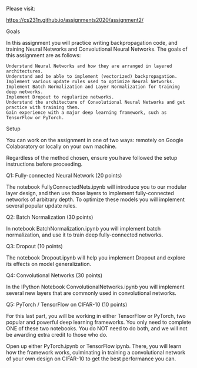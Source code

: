 Please visit:

https://cs231n.github.io/assignments2020/assignment2/

Goals

In this assignment you will practice writing backpropagation code, and training Neural Networks and Convolutional Neural Networks. The goals of this assignment are as follows:

    Understand Neural Networks and how they are arranged in layered architectures.
    Understand and be able to implement (vectorized) backpropagation.
    Implement various update rules used to optimize Neural Networks.
    Implement Batch Normalization and Layer Normalization for training deep networks.
    Implement Dropout to regularize networks.
    Understand the architecture of Convolutional Neural Networks and get practice with training them.
    Gain experience with a major deep learning framework, such as TensorFlow or PyTorch.
    
Setup

You can work on the assignment in one of two ways: remotely on Google Colaboratory or locally on your own machine.

Regardless of the method chosen, ensure you have followed the setup instructions before proceeding.

Q1: Fully-connected Neural Network (20 points)

The notebook FullyConnectedNets.ipynb will introduce you to our modular layer design, and then use those layers to implement fully-connected networks of arbitrary depth. To optimize these models you will implement several popular update rules.


Q2: Batch Normalization (30 points)

In notebook BatchNormalization.ipynb you will implement batch normalization, and use it to train deep fully-connected networks.


Q3: Dropout (10 points)

The notebook Dropout.ipynb will help you implement Dropout and explore its effects on model generalization.


Q4: Convolutional Networks (30 points)

In the IPython Notebook ConvolutionalNetworks.ipynb you will implement several new layers that are commonly used in convolutional networks.


Q5: PyTorch / TensorFlow on CIFAR-10 (10 points)

For this last part, you will be working in either TensorFlow or PyTorch, two popular and powerful deep learning frameworks. You only need to complete ONE of these two notebooks. You do NOT need to do both, and we will not be awarding extra credit to those who do.


Open up either PyTorch.ipynb or TensorFlow.ipynb. There, you will learn how the framework works, culminating in training a convolutional network of your own design on CIFAR-10 to get the best performance you can.
